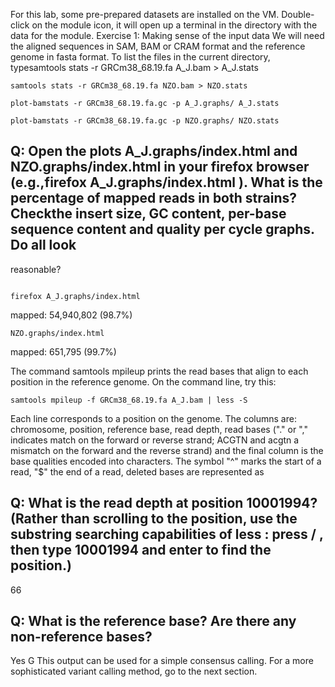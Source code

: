 For this lab, some pre-prepared datasets are installed on the VM. Double-click on the module icon, it will open
up a terminal in the directory with the data for the module.
Exercise 1: Making sense of the input data
We will need the aligned sequences in SAM, BAM or CRAM format and the reference genome in fasta format.
To list the files in the current directory, typesamtools stats -r GRCm38_68.19.fa A_J.bam > A_J.stats
```
samtools stats -r GRCm38_68.19.fa NZO.bam > NZO.stats
```
```
plot-bamstats -r GRCm38_68.19.fa.gc -p A_J.graphs/ A_J.stats
```
```
plot-bamstats -r GRCm38_68.19.fa.gc -p NZO.graphs/ NZO.stats
```
## Q: Open the plots A_J.graphs/index.html and NZO.graphs/index.html in your firefox browser (e.g.,firefox A_J.graphs/index.html ). What is the percentage of mapped reads in both strains? Checkthe insert size, GC content, per-base sequence content and quality per cycle graphs. Do all look
reasonable?
 ```
 
firefox A_J.graphs/index.html
```
mapped: 	54,940,802 	(98.7%)

```
NZO.graphs/index.html
```

mapped: 	651,795 	(99.7%)

The command samtools mpileup prints the read bases that align to each position in the reference genome.
On the command line, try this:
```
samtools mpileup -f GRCm38_68.19.fa A_J.bam | less -S
```
Each line corresponds to a position on the genome. The columns are: chromosome, position, reference base,
read depth, read bases ("." or "," indicates match on the forward or reverse strand; ACGTN and acgtn a
mismatch on the forward and the reverse strand) and the final column is the base qualities encoded into
characters. The symbol "^" marks the start of a read, "$" the end of a read, deleted bases are represented as
## Q: What is the read depth at position 10001994? (Rather than scrolling to the position, use the substring searching capabilities of less : press / , then type 10001994 and enter to find the position.)
66
## Q: What is the reference base? Are there any non-reference bases?
Yes G
This output can be used for a simple consensus calling. For a more sophisticated variant calling method,
go to the next section.
